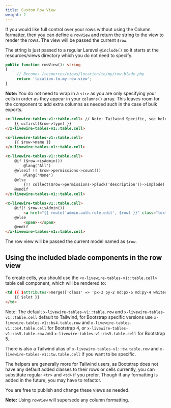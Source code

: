 ```yaml
---
title: Custom Row View
weight: 2
---
```


If you would like full control over your rows without using the Column formatter, then you can define a `rowView` and return the string to the view to render the rows. The view will be passed the current `$row`.

The string is just passed to a regular Laravel `@include()` so it starts at the resources/views directory which you do not need to specify.

```php
public function rowView(): string
{
     // Becomes /resources/views/location/to/my/row.blade.php
     return 'location.to.my.row.view';
}
```

**Note:** You do not need to wrap in a `<tr>` as you are only specifying your cells in order as they appear in your `columns()` array. This leaves room for the component to add extra columns as needed such in the case of bulk exports.

```html
<x-livewire-tables-v1::table.cell> // Note: Tailwind Specific, see below.
    {{ ucfirst($row->type) }}
</x-livewire-tables-v1::table.cell>

<x-livewire-tables-v1::table.cell>
    {{ $row->name }}
</x-livewire-tables-v1::table.cell>

<x-livewire-tables-v1::table.cell>
    @if ($row->isAdmin())
        @lang('All')
    @elseif (! $row->permissions->count())
        @lang('None')
    @else
        {!! collect($row->permissions->pluck('description'))->implode('<br/>') !!}
    @endif
</x-livewire-tables-v1::table.cell>

<x-livewire-tables-v1::table.cell>
    @if(! $row->isAdmin())
        <a href="{{ route('admin.auth.role.edit', $row) }}" class="text-primary-600 font-medium hover:text-primary-900">Manage</a>
    @else
        <span>-</span>
    @endif
</x-livewire-tables-v1::table.cell>
```

The row view will be passed the current model named as `$row`.

## Using the included blade components in the row view

To create cells, you should use the `<x-livewire-tables-v1::table.cell>` table cell component, which will be rendered to:

```html
<td {{ $attributes->merge(['class' => 'px-3 py-2 md:px-6 md:py-4 whitespace-no-wrap text-sm leading-5 text-gray-900']) }}>
    {{ $slot }}
</td>
```

Note: The default `x-livewire-tables-v1::table.row` and `x-livewire-tables-v1::table.cell` default to Tailwind, for Bootstrap specific versions use `x-livewire-tables-v1::bs4.table.row` and `x-livewire-tables-v1::bs4.table.cell` for Bootstrap 4, or `x-livewire-tables-v1::bs5.table.row` and `x-livewire-tables-v1::bs5.table.cell` for Bootstrap 5.

There is also a Tailwind alias of `x-livewire-tables-v1::tw.table.row` and `x-livewire-tables-v1::tw.table.cell` if you want to be specific.

The helpers are generally more for Tailwind users, as Bootstrap does not have any default added classes to their rows or cells currently, you can substitute regular `<tr>` and `<td>` if you prefer. Though if any formatting is added in the future, you may have to refactor.

You are free to publish and change these views as needed.

**Note:** Using `rowView` will supersede any column formatting.
